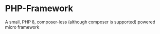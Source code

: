 # PHP-Framework
A small, PHP 8, composer-less (although composer is supported) powered micro framework
